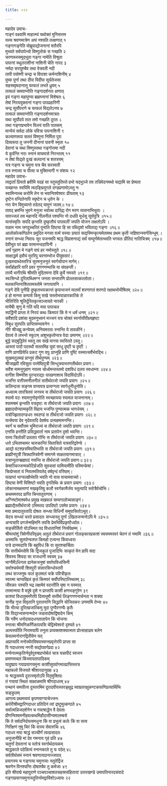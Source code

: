 ```yaml
---
title: ०२२

---
```

महादेव उवाच-  
गाङ्गं वक्ष्यामि माहात्म्यं यथोक्तं मुनिसत्तम  
यस्य श्रवणमात्रेण अघं नश्यति तत्क्षणात् १  
गङ्गागङ्गेति योब्रूयाद्योजनानां शतैरपि  
मुच्यते सर्वपापेभ्यो विष्णुलोकं स गच्छति २  
चरणाब्जसमुद्भूता गङ्गा नामेति विश्रुता  
पापानां स्थूलराशीनां नाशिनी चेति नारद ३  
नर्मदा सरयूश्चैव तथा वेत्रवती नदी  
तापी पयोष्णी चन्द्रा च विपाशा कर्मनाशिनीम् ४  
पुष्या पूर्णा तथा दीपा विदीपा सूर्यतेजसा  
सहस्रवृषदानात्तु यत्फलं लभते ध्रुवम् ५  
तत्फलं समवाप्नोति गङ्गादर्शनतः क्षणात्  
इयं गङ्गा महापुण्या ब्रह्मघ्नानां विशेषतः ६  
तेषां निरययुक्तानां गङ्गा पापप्रहारिणी  
चन्द्र सूर्योपरागे च यत्फलं विद्यतेऽनघ ७  
तत्फलं समवाप्नोति गङ्गादर्शनमात्रतः  
यथा सूर्योदये तात तमो गच्छति दूरतः ८  
तथा गङ्गाप्रभावेन विलयं याति पातकम्  
मान्येयं सर्वदा लोके पवित्रा पापनाशिनी ९  
कल्याणरूपा सततं विष्णुना निर्मिता पुरा  
दिव्यरूपा तु जननी दीनानां पावनी स्मृता १०  
देवानां च यथा विष्णुस्तथा गङ्गोत्तमा नदी  
ये कुर्वन्ति नराः स्नानं माघमासे निरन्तरम् ११  
न तेषां विद्यते दुःखं कल्पानां च शतत्रयम्  
यत्र गङ्गा च यमुना यत्र चैव सरस्वती  
तत्र स्नात्वा च पीत्वा च मुक्तिभागी न संशयः १२  
महादेव उवाच-  
त्वद्वार्तां प्रियतो ब्रवीमि यदहं सा स्तुस्तुतिस्ते प्रभो यद्भुञ्जे तव तन्निवेदनमथो यद्यामि सा प्रेष्यता  
यच्छान्तः स्वपिमि त्वदङ्घ्रियुगले दण्डप्रणामोऽस्तु नः  
स्वामिन्यच्च करोमि तेन स भवान्विश्वेश्वरः प्रीयताम् १३  
दृष्टेन वन्दितेनापि स्पृष्टेन च धृतेन के ।  
नरा येन विमुच्यन्ते तदेतद् यामुनं जलम्॥ १४॥  
तावद् भ्रमन्ति भुवने मनुजा भवोत्थ दारिद्य्र रोग मरण व्यसनाभिभूताः ।  
यावज्जलं तव महानदि नीलनीलं पश्यन्ति नो दधति मूर्धसु सूर्यपुत्रि ॥१५॥  
यत्संस्मृतिः सपदि कृन्तति दुष्कृतौघं पापावलीं जयति योजन लक्षतोऽपि ।  
यन्नाम नाम जगदुच्चरितं पुनाति दिष्ट्या हि सा पथिदृशो भविताद्य गङ्गा ॥१६॥  
आलोकोत्कण्ठितेन प्रमुदित मनसा वर्त्म यस्याः प्रयातं सद्यस्मिन्कृत्यमेतामथ प्रथम कृती जज्ञिवान्स्वर्गसिन्धुम् ।  
स्नानं सन्ध्या निवापः सुर यजनमपि श्राद्ध विप्राशनाद्यं सर्वं सम्पूर्णमेतत्भवति भगवतः प्रीतिदं नातिचित्रम् ॥१७॥  
देवीभूत परं ब्रह्म परमानन्ददायिनी ।  
अर्घं गृहाण मे गङ्गे पापं हर नमोस्तुते ॥१८॥  
साक्षाद्धर्म द्रवौघं मुररिपु चरणाम्भोज पीयूषसारं।  
दुःखस्याब्धेस्तरित्रं सुरमनुजनुतं स्वर्गसोपान मार्गम्।  
सर्वांहोहारि वारि प्रवर गुणगणम्भासि या संवहन्ती।  
तस्यै भागीरथि श्रीमति मुदितमना देवि कुर्वे नमस्ते ॥१९॥  
स्वःसिन्धो दुरिताब्धिमग्न जनता सन्तारणि प्रोल्लसत्कल्लोला।  
मलकान्तिनाशिततमस्तोमे जगत्पावनि ।  
गङ्गे देवि पुनीहि दुष्कृतभयक्रान्तं कृपाभाजनं मातर्मां शरणागतं शरणदे रक्षाथभोभीषितम् ॥२०॥  
हं हो मानस कम्पसे किमु सखे त्रस्तोभयान्नारकात्किं ते  
भीतिरिति श्रुतिर्दुरितकृत्सञ्जायते नारकी ।  
माभैषीः शृणु मे गतिं यदि मया पापाचल  
स्पर्द्धिनी प्राप्ता ते निरयं कथः किमपरं किं मे न धर्मं धनम् ॥२१॥  
सर्वेशादि प्रशंसा मुदमनुभवनं मज्जनं यत्र चोक्तं स्वर्नार्योवीक्ष्यहृष्टा  
विबुध सुरपतिः प्राप्तिसम्भावनेन ।  
नीरे श्रीजह्नु कन्येयम् अनियमरताः स्नान्ति ये तावकीने।  
देवत्वं ते लभन्ते स्फुटम् अशुभकृतोप्यत्र वेदाः प्रमाणम् ॥२२॥  
बुद्धे सद्बुद्धिरेवं भवतु तव सखे मानस स्वस्तिते ऽस्तु।  
आस्तां पादौ पदस्थौ सततमिह युवां साधु दृष्टी च दृष्टी ।  
वाणि प्राणप्रियेधि प्रकट गुण वपुः प्राप्नुहि प्राणि पुष्टिं यस्मात्सर्वैर्भवद्भिः।  
सुखमतुलमहं प्राप्नुवं तीर्थपुण्यम् ॥२३॥  
श्रीजाह्नवी रविसुता परमेष्ठिपुत्री सिन्धुत्रयाभरणतीर्थवर प्रयाग।  
सर्वेश मामनुगृहाण नयस्व चोर्ध्वमन्तस्तमो दशविधं दलय स्वधाम्ना ॥२४॥  
वागीश विष्ण्वीश पुरन्दराद्याः पापप्रणाशाय विदांविदोऽपि।  
भजन्ति यत्तीरमनीलनीलं सतीर्थराजो जयति प्रयागः ॥२५॥  
कलिन्दजा सङ्गम वाप्ययत्र प्रत्यग्गता स्वर्गधुनीधुनोति।  
अध्यात्म तापत्रितयं जनस्य स तीर्थराजो जयति प्रयागः ॥२६॥  
श्यामो वटः श्यामगुणोवृणोति स्वच्छायया श्यामल याजनानाम्।  
श्यामश्रमं कृन्तति यत्रदृष्टः स तीर्थराजो जयति प्रयागः ॥२७॥  
ब्रह्मादयोप्यात्मकृतिं विहाय भजन्ति पुण्यात्मक भागधेयम् ।  
यत्रोज्झितादण्डधरः स्वदण्डं स तीर्थराजो जयति प्रयागः ॥२८॥  
यत्सेवया देव नृदेवतादि देवर्षयः प्रत्यहमामनन्ति।  
स्वर्गं च सर्वोत्तम भूमिराज्यं स तीर्थराजो जयति प्रयागः ॥२९॥  
एनांसि हन्तीति प्रसिद्धवार्ता नाम प्रतापेन दृशो भवन्ति।  
यस्य त्रिलोकीं प्रतताप गोभिः स तीर्थराजो जयति प्रयागः ॥३०॥  
धत्ते ऽभितश्चामर चारुकान्तिं सितासिते यत्रसरिद्वरेण्ये ।  
आद्यो वटश्छत्रमिवातिभाति स तीर्थराजो जयति प्रयागः ॥३१॥  
ब्राह्मीनपुत्री त्रिपथास्त्रिवेणी समागमे साक्षतयागमात्रात् ।  
यत्राप्नुतान्ब्रह्मपदं नयन्ति स तीर्थराजो जयति प्रयागः॥ ३२॥  
केषाञ्चिज्जन्मकोटिर्व्रजति सुवचसां यामियामीति यस्मिन्केषां।  
चित्प्रेप्सतां यं नियतमतियतेद् वर्षवृन्दं वरिष्ठम्।  
यत्प्राप्तं भाग्यलक्षैर्भवति भवति नो वास वाचामवाच्यो।  
दिष्ट्या वेणी विशिष्टो भवति दृगतिथिः कं प्रयाग प्रयागः ॥३३॥  
लोकानामक्षमाणां मखकृतिषु कलौ स्वर्गकामैर्जय स्तुत्यादि स्तोत्रैर्वचोभिः।  
कथममरपद प्राप्ति चिन्तातुराणाम् ।  
अग्निष्टोमाश्वमेध प्रमुख मखफलं सम्यगालोच्यसाङ्गं।  
ब्रह्माद्यैस्तीर्थराजो ऽभिमतद उपदिष्टो ऽयमेव प्रयागः ॥३४॥  
मया प्रमादातुरतादि दोषतः सन्ध्या विधिर्नो समुपासितोऽभूत्।  
चेदत्र सन्ध्यां चरते प्रसादतः सन्ध्यास्तु पूर्णा ऽखिलजन्मनोऽपि मे ॥३५॥  
अन्यत्रापि प्रगर्जन्महिमनि तपसि प्रेमभिर्विप्रकृष्टैर्ध्यातः।  
सङ्कीर्तितो योऽभिमत पद विधातानिशं निर्व्यपेक्षम्म् ।  
श्रीमत्पांशुं त्रिवेणीपरिवृढम् अतुलं तीर्थराजं प्रयागं गोलङ्कारप्रकाशं स्वयममरवरं चेतनं तं नमामि ॥३६॥  
अस्माभिः सुतपोन्वतप्त किमहो एज्यन्त किंवाध्वराः  
पात्रे दानमदायि किं बहुविधं किं वा सुराश्चार्चिताः  
किं सत्तीर्थमसेवि किं द्विजकुलं पूजादिभिः सत्कृतं येन प्रापि सदा  
शिवस्य शिवदा सा राजधानी स्वयम् ३७  
भाग्यैर्मेऽधिगता ह्यनेकजनुषां सर्वाघविध्वंसिनी  
सर्वाश्चर्यमयी शिवपुरी संसारसिन्धोस्तरी  
लब्धं सज्जनुषः फलं कुलमलं चक्रे पवित्रीकृतः  
स्वात्मा चाप्यखिलं कृतं किमपरं सर्वोपरिष्टात्स्थितम् ३८  
जीवन्नरः पश्यति भद्र लक्षमेवं वदन्तीति मृषा न यस्मात्  
तस्मान्मया वै वपुषे दृशे न प्राप्तापि काशी क्षणभङ्गुरेण ३९  
काश्यां विधातुममरैरपि दिव्यभूमौ सत्तीर्थ लिङ्गगणनार्चनता न शक्या  
यानीह गुप्त विवृतानि पुरातनानि सिद्धानि योजितकरः प्रणमामि तेभ्यः ४०  
किं भीत्या दुरितव्रजात्किमु मुदा पुण्यैरगण्यैः कृतैः  
किं विद्याभ्यसनान्मदेन जडतादोषाद्विषादेन किम्  
किं गर्वेण धनोदयादधनतातापेन किं भोजनाः  
स्नात्वा श्रीमणिकर्णिकापयसि चेद्विश्वेश्वरो दृश्यते ४१  
अल्पस्फीति निरामयापि तनुता प्रव्यक्तशक्यात्मता प्रोत्साहाढ्य बलेन  
केवलमनोरागद्वितीयेन यत्  
अप्राप्यापि मनोरथैरविषयास्वप्नप्रवृत्तेरपि प्राप्ता सा  
पि गदाधरस्य नगरी सद्योपवर्गप्रदा ४२  
मन्येनात्मकृतिर्नपूर्वपुरुषप्राप्तेर्बलं चात्र यन्नापीदं स्वजन  
प्रमाणमचलं किंस्वापतापादिकम्  
यादुष्प्राप गयाप्रयागयमुना काशीसुपर्वागमात्प्राप्तिस्तत्र  
महाफलो विजयते श्रीशारदानुग्रहः ४३  
यः श्राद्धसमये दूरात्स्मृतोऽपि पितृमुक्तिदः  
तं गयायां स्थितं साक्षान्नमामि श्रीगदाधरम् ४४  
पन्थानं समतीत्य दुस्तरमिमं दूरादवीयस्तरङ्क्षुद्र व्याघ्रतरक्षुकण्टकफणिप्रत्यार्थिभिः  
सङ्कुलम्  
आगत्य प्रथमव्ययं कृपणवाग्याचेज्जनः  
कर्परीश्रीमद्वारिगदाधर प्रतिदिनं त्वां द्रष्टुमुत्कण्ठते ४५  
सर्वात्मन्निजदर्शनेन च गयाश्राद्धेन वै देवताः  
प्रीणन्विश्वमनीहवत्कथमिहौदासीन्यमालम्बसे  
किं ते सर्वदनिर्दयत्वमधुना किं वा प्रभुत्वं कलेः किं वा सत्व  
निरीक्षणं नृषु चिरं किं वास्य सेवारुचिः ४६  
गदाधर मया श्राद्धं सञ्चीर्णं त्वत्प्रसादतः  
अनुजानीहि मां देव गमनाय गृहं प्रति ४७  
चतुर्णां देवतानां च स्तोत्रं स्वर्गार्थदायकम्  
श्राद्धकाले पठेन्नित्यं स्नानकाले तु यः पठेत् ४८  
सर्वतीर्थसमं स्नानं श्रवणात्पठनाज्जपात्  
प्रयागस्य च गङ्गाया यमुनायाः स्तुतेर्द्विज  
श्रवणेन विनश्यन्ति दोषाश्चैव तु कर्मजाः ४९  
इति श्रीपाद्मे महापुराणे पञ्चपञ्चाशतसहस्रसंहितायां उत्तरखण्डे उमापतिनारदसंवादे गङ्गाप्रयागयमुनास्तुतिर्नामद्वाविंशोऽध्यायः २२